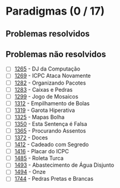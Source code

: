 # Paradigmas (0 / 17)



## Problemas resolvidos


## Problemas não resolvidos

  - [ ]  [1265](https://www.urionlinejudge.com.br/judge/pt/problems/view/1265) - DJ da Computação
  - [ ]  [1269](https://www.urionlinejudge.com.br/judge/pt/problems/view/1269) - ICPC Ataca Novamente
  - [ ]  [1282](https://www.urionlinejudge.com.br/judge/pt/problems/view/1282) - Organizando Pacotes
  - [ ]  [1283](https://www.urionlinejudge.com.br/judge/pt/problems/view/1283) - Caixas e Pedras
  - [ ]  [1299](https://www.urionlinejudge.com.br/judge/pt/problems/view/1299) - Jogo de Mosaicos
  - [ ]  [1312](https://www.urionlinejudge.com.br/judge/pt/problems/view/1312) - Empilhamento de Bolas
  - [ ]  [1319](https://www.urionlinejudge.com.br/judge/pt/problems/view/1319) - Garota Hiperativa
  - [ ]  [1325](https://www.urionlinejudge.com.br/judge/pt/problems/view/1325) - Mapas Bolha
  - [ ]  [1350](https://www.urionlinejudge.com.br/judge/pt/problems/view/1350) - Esta Sentença é Falsa
  - [ ]  [1365](https://www.urionlinejudge.com.br/judge/pt/problems/view/1365) - Procurando Assentos
  - [ ]  [1372](https://www.urionlinejudge.com.br/judge/pt/problems/view/1372) - Doces
  - [ ]  [1412](https://www.urionlinejudge.com.br/judge/pt/problems/view/1412) - Cadeado com Segredo
  - [ ]  [1416](https://www.urionlinejudge.com.br/judge/pt/problems/view/1416) - Placar do ICPC
  - [ ]  [1485](https://www.urionlinejudge.com.br/judge/pt/problems/view/1485) - Roleta Turca
  - [ ]  [1493](https://www.urionlinejudge.com.br/judge/pt/problems/view/1493) - Abastecimento de Água Disjunto
  - [ ]  [1494](https://www.urionlinejudge.com.br/judge/pt/problems/view/1494) - Onze
  - [ ]  [1744](https://www.urionlinejudge.com.br/judge/pt/problems/view/1744) - Pedras Pretas e Brancas